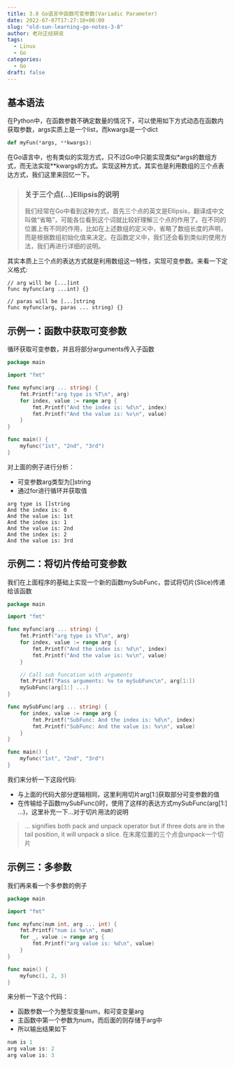 ```yaml
---
title: 3.8 Go语言中函数可变参数(Variadic Parameter)
date: 2022-07-07T17:27:10+08:00
slug: "old-sun-learning-go-notes-3-8"
author: 老孙正经胡说
tags:
  - Linux
  - Go
categories:
  - Go
draft: false
---
```


## 基本语法

在Python中，在函数参数不确定数量的情况下，可以使用如下方式动态在函数内获取参数，args实质上是一个list，而kwargs是一个dict

```python
def myFun(*args, **kwargs):
```

在Go语言中，也有类似的实现方式，只不过Go中只能实现类似*args的数组方式，而无法实现**kwargs的方式。实现这种方式，其实也是利用数组的三个点表达方式，我们这里来回忆一下。

> ### 关于三个点(...)Ellipsis的说明
> 我们经常在Go中看到这种方式，首先三个点的英文是Ellipsis，翻译成中文叫做“省略”，可能各位看到这个词就比较好理解三个点的作用了。在不同的位置上有不同的作用，比如在上述数组的定义中，省略了数组长度的声明，而是根据数组初始化值来决定。在函数定义中，我们还会看到类似的使用方法，我们再进行详细的说明。

其实本质上三个点的表达方式就是利用数组这一特性，实现可变参数。来看一下定义格式:

```
// arg will be [...]int
func myfunc(arg ...int) {}

// paras will be [...]string
func myfunc(arg, paras ... string) {}
```

## 示例一：函数中获取可变参数

循环获取可变参数，并且将部分arguments传入子函数

```go
package main

import "fmt"

func myfunc(arg ... string) {
    fmt.Printf("arg type is %T\n", arg)
    for index, value := range arg {
        fmt.Printf("And the index is: %d\n", index)
        fmt.Printf("And the value is: %v\n", value)
    }
}

func main() {
    myfunc("1st", "2nd", "3rd")
}
```

对上面的例子进行分析：

- 可变参数arg类型为[]string
- 通过for进行循环并获取值

```
arg type is []string
And the index is: 0
And the value is: 1st
And the index is: 1
And the value is: 2nd
And the index is: 2
And the value is: 3rd
```

## 示例二：将切片传给可变参数

我们在上面程序的基础上实现一个新的函数mySubFunc，尝试将切片(Slice)传递给该函数

```go
package main

import "fmt"

func myfunc(arg ... string) {
    fmt.Printf("arg type is %T\n", arg)
    for index, value := range arg {
        fmt.Printf("And the index is: %d\n", index)
        fmt.Printf("And the value is: %v\n", value)
    }

    // Call sub funcation with arguments
    fmt.Printf("Pass arguments: %v to mySubFunc\n", arg[1:])
    mySubFunc(arg[1:] ...)
}

func mySubFunc(arg ... string) {
    for index, value := range arg {
        fmt.Printf("SubFunc: And the index is: %d\n", index)
        fmt.Printf("SubFunc: And the value is: %v\n", value)
    }
}

func main() {
    myfunc("1st", "2nd", "3rd")
}
```

我们来分析一下这段代码:

- 与上面的代码大部分逻辑相同，这里利用切片arg[1:]获取部分可变参数的值
- 在传输给子函数mySubFunc()时，使用了这样的表达方式mySubFunc(arg[1:] ...)，这里补充一下...对于切片用法的说明
> ... signifies both pack and unpack operator but if three dots are in the tail position, it will unpack a slice.
> 在末尾位置的三个点会unpack一个切片

## 示例三：多参数

我们再来看一个多参数的例子

```go
package main

import "fmt"

func myfunc(num int, arg ... int) {
    fmt.Printf("num is %v\n", num)
    for _, value := range arg {
        fmt.Printf("arg value is: %d\n", value)
    }
}

func main() {
    myfunc(1, 2, 3)
}
```

来分析一下这个代码：

- 函数参数一个为整型变量num，和可变变量arg
- 主函数中第一个参数为num，而后面的则存储于arg中
- 所以输出结果如下

```go
num is 1
arg value is: 2
arg value is: 3
```